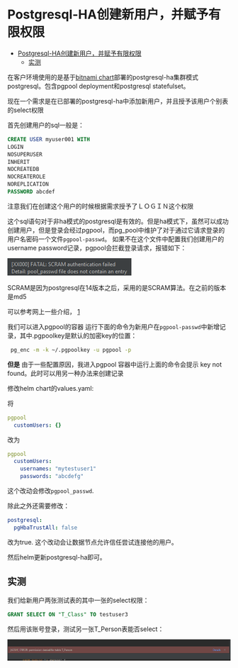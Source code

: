 # Postgresql-HA创建新用户，并赋予有限权限

<!-- @import "[TOC]" {cmd="toc" depthFrom=1 depthTo=6 orderedList=false} -->

<!-- code_chunk_output -->

- [Postgresql-HA创建新用户，并赋予有限权限](#postgresql-ha创建新用户并赋予有限权限)
  - [实测](#实测)

<!-- /code_chunk_output -->


在客户环境使用的是基于[bitnami chart](https://artifacthub.io/packages/helm/bitnami-aks/postgresql-ha/9.0.6)部署的postgresql-ha集群模式postgresql。包含pgpool deployment和postgresql statefulset。

现在一个需求是在已部署的postgresql-ha中添加新用户，并且授予该用户个别表的select权限

首先创建用户的sql一般是：

```sql
CREATE USER myuser001 WITH 
LOGIN
NOSUPERUSER
INHERIT
NOCREATEDB
NOCREATEROLE
NOREPLICATION
PASSWORD abcdef
```

注意我们在创建这个用户的时候根据需求授予了ＬＯＧＩＮ这个权限

这个sql语句对于非ha模式的postgresql是有效的。但是ha模式下，虽然可以成功创建用户，但是登录会经过pgpool，而pg_pool中维护了对于通过它请求登录的用户名密码一个文件`pgpool-passwd`。 如果不在这个文件中配置我们创建用户的username password记录，pgpool会拦截登录请求，报错如下：

![picture 0](asset_IMG/postgresql-ha_createuser/IMG_20231202-165304866.png)  

SCRAM是因为postgresql在14版本之后，采用的是SCRAM算法。在之前的版本是md5

可以参考网上一些介绍，
[1](https://www.ucloud.cn/yun/129905.html)

我们可以进入pgpool的容器 运行下面的命令为新用户在`pgpool-passwd`中新增记录，其中.pgpoolkey是默认的加密key的位置：

```sh
 pg_enc -m -k ~/.pgpoolkey -u pgpool -p
```

**但是** 由于一些配置原因，我进入pgpool 容器中运行上面的命令会提示 key not found。此时可以用另一种办法来创建记录

修改helm chart的values.yaml:

将

```yaml
pgpool
  customUsers: {}
```

改为

```yaml
pgpool
  customUsers:
    usernames: "mytestuser1"
    passwords: "abcdefg"
```

这个改动会修改`pgpool_passwd`.

除此之外还需要修改：

```yaml
postgresql:
  pgHbaTrustAll: false
```

改为true. 这个改动会让数据节点允许信任尝试连接他的用户。

然后helm更新postgresql-ha即可。

## 实测

我们给新用户两张测试表的其中一张的select权限：

```sql
GRANT SELECT ON "T_Class" TO testuser3
```

然后用该账号登录，测试另一张T_Person表能否select：

![picture 1](asset_IMG/postgresql-ha_createuser/IMG_20231202-170530011.png)  
